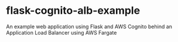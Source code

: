 # flask-cognito-alb-example
An example web application using Flask and AWS Cognito behind an Application Load Balancer using AWS Fargate 
